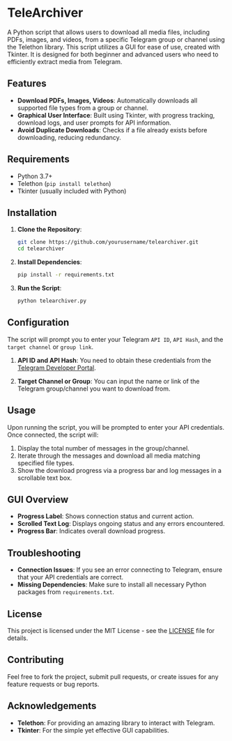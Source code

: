 # TeleArchiver

A Python script that allows users to download all media files, including PDFs, images, and videos, from a specific Telegram group or channel using the Telethon library. This script utilizes a GUI for ease of use, created with Tkinter. It is designed for both beginner and advanced users who need to efficiently extract media from Telegram.

## Features

- **Download PDFs, Images, Videos**: Automatically downloads all supported file types from a group or channel.
- **Graphical User Interface**: Built using Tkinter, with progress tracking, download logs, and user prompts for API information.
- **Avoid Duplicate Downloads**: Checks if a file already exists before downloading, reducing redundancy.

## Requirements

- Python 3.7+
- Telethon (`pip install telethon`)
- Tkinter (usually included with Python)

## Installation

1. **Clone the Repository**:
   ```bash
   git clone https://github.com/yourusername/telearchiver.git
   cd telearchiver
   ```

2. **Install Dependencies**:
   ```bash
   pip install -r requirements.txt
   ```

3. **Run the Script**:
   ```bash
   python telearchiver.py
   ```

## Configuration

The script will prompt you to enter your Telegram `API ID`, `API Hash`, and the `target channel` or `group link`.

1. **API ID and API Hash**: You need to obtain these credentials from the [Telegram Developer Portal](https://my.telegram.org/apps).

2. **Target Channel or Group**: You can input the name or link of the Telegram group/channel you want to download from.

## Usage

Upon running the script, you will be prompted to enter your API credentials. Once connected, the script will:

1. Display the total number of messages in the group/channel.
2. Iterate through the messages and download all media matching specified file types.
3. Show the download progress via a progress bar and log messages in a scrollable text box.

## GUI Overview

- **Progress Label**: Shows connection status and current action.
- **Scrolled Text Log**: Displays ongoing status and any errors encountered.
- **Progress Bar**: Indicates overall download progress.

## Troubleshooting

- **Connection Issues**: If you see an error connecting to Telegram, ensure that your API credentials are correct.
- **Missing Dependencies**: Make sure to install all necessary Python packages from `requirements.txt`.

## License

This project is licensed under the MIT License - see the [LICENSE](LICENSE) file for details.

## Contributing

Feel free to fork the project, submit pull requests, or create issues for any feature requests or bug reports.

## Acknowledgements

- **Telethon**: For providing an amazing library to interact with Telegram.
- **Tkinter**: For the simple yet effective GUI capabilities.

